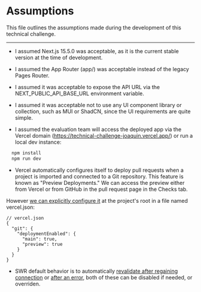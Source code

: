 # Assumptions

This file outlines the assumptions made during the development of this technical challenge.

---

- I assumed Next.js 15.5.0 was acceptable, as it is the current stable version at the time of development.

- I assumed the App Router (app/) was acceptable instead of the legacy Pages Router.

- I assumed it was acceptable to expose the API URL via the NEXT_PUBLIC_API_BASE_URL environment variable.

- I assumed it was acceptable not to use any UI component library or collection, such as MUI or ShadCN, since the UI requirements are quite simple.

- I assumed the evaluation team will access the deployed app via the Vercel domain (https://technical-challenge-joaquin.vercel.app/) or run a local dev instance:

```bash
  npm install
  npm run dev
```

- Vercel automatically configures itself to deploy pull requests when a project is imported and connected to a Git repository. This feature is known as "Preview Deployments." We can access the preview either from Vercel or from GitHub in the pull request page in the Checks tab.

However [we can explicitly configure it](https://vercel.com/docs/project-configuration/git-configuration#git.deploymentenabled) at the project's root in a file named vercel.json:

```
// vercel.json
{
  "git": {
    "deploymentEnabled": {
      "main": true,
      "preview": true
    }
  }
}
```

- SWR default behavior is to automatically [revalidate after regaining connection](https://swr.vercel.app/docs/revalidation#revalidate-on-reconnect) or [after an error](https://swr.vercel.app/docs/error-handling#error-retry), both of these can be disabled if needed, or overriden.
